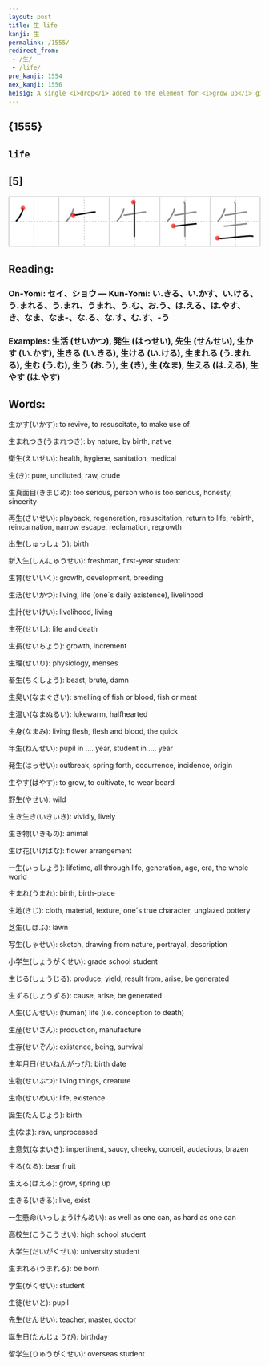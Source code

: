 ```yaml
---
layout: post
title: 生 life
kanji: 生
permalink: /1555/
redirect_from:
 - /生/
 - /life/
pre_kanji: 1554
nex_kanji: 1556
heisig: A single <i>drop</i> added to the element for <i>grow up</i> gives us the character for <b>life</b>.
---
```


## {1555}

## `life`

## [5]

<div class="stroke"><img src="../images/E7949F.png" /></div>

## Reading:

### On-Yomi: セイ、ショウ &mdash; Kun-Yomi: い.きる、い.かす、い.ける、う.まれる、う.まれ、うまれ、う.む、お.う、は.える、は.やす、き、なま、なま-、な.る、な.す、む.す、-う

### Examples: 生活 (せいかつ), 発生 (はっせい), 先生 (せんせい), 生かす (い.かす), 生きる (い.きる), 生ける (い.ける), 生まれる (う.まれる), 生む (う.む), 生う (お.う), 生 (き), 生 (なま), 生える (は.える), 生やす (は.やす)

## Words:

生かす(いかす): to revive, to resuscitate, to make use of

生まれつき(うまれつき): by nature, by birth, native

衛生(えいせい): health, hygiene, sanitation, medical

生(き): pure, undiluted, raw, crude

生真面目(きまじめ): too serious, person who is too serious, honesty, sincerity

再生(さいせい): playback, regeneration, resuscitation, return to life, rebirth, reincarnation, narrow escape, reclamation, regrowth

出生(しゅっしょう): birth

新入生(しんにゅうせい): freshman, first-year student

生育(せいいく): growth, development, breeding

生活(せいかつ): living, life (one´s daily existence), livelihood

生計(せいけい): livelihood, living

生死(せいし): life and death

生長(せいちょう): growth, increment

生理(せいり): physiology, menses

畜生(ちくしょう): beast, brute, damn

生臭い(なまぐさい): smelling of fish or blood, fish or meat

生温い(なまぬるい): lukewarm, halfhearted

生身(なまみ): living flesh, flesh and blood, the quick

年生(ねんせい): pupil in .... year, student in .... year

発生(はっせい): outbreak, spring forth, occurrence, incidence, origin

生やす(はやす): to grow, to cultivate, to wear beard

野生(やせい): wild

生き生き(いきいき): vividly, lively

生き物(いきもの): animal

生け花(いけばな): flower arrangement

一生(いっしょう): lifetime, all through life, generation, age, era, the whole world

生まれ(うまれ): birth, birth-place

生地(きじ): cloth, material, texture, one´s true character, unglazed pottery

芝生(しばふ): lawn

写生(しゃせい): sketch, drawing from nature, portrayal, description

小学生(しょうがくせい): grade school student

生じる(しょうじる): produce, yield, result from, arise, be generated

生ずる(しょうずる): cause, arise, be generated

人生(じんせい): (human) life (i.e. conception to death)

生産(せいさん): production, manufacture

生存(せいぞん): existence, being, survival

生年月日(せいねんがっぴ): birth date

生物(せいぶつ): living things, creature

生命(せいめい): life, existence

誕生(たんじょう): birth

生(なま): raw, unprocessed

生意気(なまいき): impertinent, saucy, cheeky, conceit, audacious, brazen

生る(なる): bear fruit

生える(はえる): grow, spring up

生きる(いきる): live, exist

一生懸命(いっしょうけんめい): as well as one can, as hard as one can

高校生(こうこうせい): high school student

大学生(だいがくせい): university student

生まれる(うまれる): be born

学生(がくせい): student

生徒(せいと): pupil

先生(せんせい): teacher, master, doctor

誕生日(たんじょうび): birthday

留学生(りゅうがくせい): overseas student

